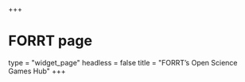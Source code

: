 +++
# FORRT page
type = "widget_page"
headless = false
title = "FORRT’s Open Science Games Hub"
+++
